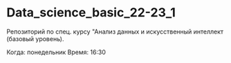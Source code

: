 # Data_science_basic_22-23_1

Репозиторий по спец. курсу "Анализ данных и искусственный интеллект (базовый уровень). 

Когда: понедельник  Время: 16:30
